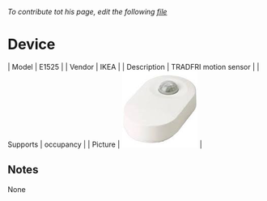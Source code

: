 
*To contribute tot his page, edit the following
[file](https://github.com/Koenkk/zigbee2mqtt.io/blob/master/docgen/device_page_notes.js)*

# Device

| Model | E1525  |
| Vendor  | IKEA  |
| Description | TRADFRI motion sensor |
| Supports | occupancy |
| Picture | ![../images/devices/E1525.jpg](../images/devices/E1525.jpg) |

## Notes

None

